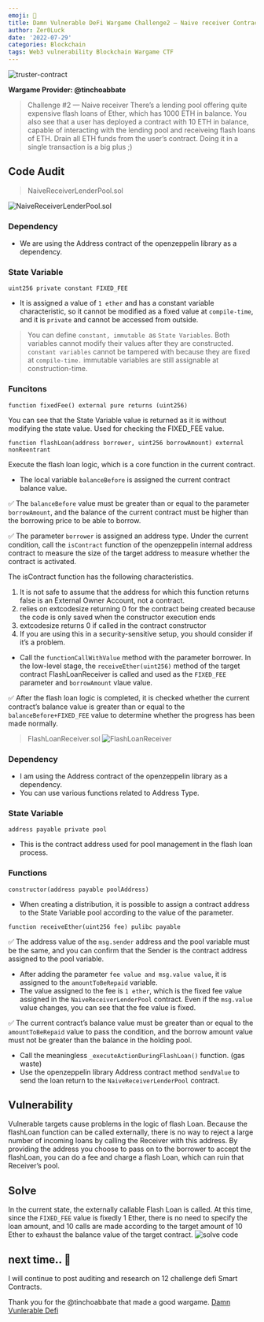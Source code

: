 ```yaml
---
emoji: 🦊
title: Damn Vulnerable DeFi Wargame Challenge2 — Naive receiver Contract Analysis
author: Zer0Luck
date: '2022-07-29'
categories: Blockchain
tags: Web3 vulnerability Blockchain Wargame CTF
---
```


![truster-contract](./c2.png)

**Wargame Provider: @tinchoabbate**

> Challenge #2 — Naive receiver
There’s a lending pool offering quite expensive flash loans of Ether, which has 1000 ETH in balance.
You also see that a user has deployed a contract with 10 ETH in balance, capable of interacting with the lending pool and receiveing flash loans of ETH.
Drain all ETH funds from the user’s contract. Doing it in a single transaction is a big plus ;)


## Code Audit
> NaiveReceiverLenderPool.sol

![NaiveReceiverLenderPool.sol](./c2-1.png)

### Dependency

- We are using the Address contract of the openzeppelin library as a dependency.

### State Variable

`uint256 private constant FIXED_FEE`

- It is assigned a value of `1 ether` and has a constant variable characteristic, so it cannot be modified as a fixed value at `compile-time`, and it is `private` and cannot be accessed from outside.

> You can define `constant, immutable `as `State Variables`. Both variables cannot modify their values after they are constructed. `constant variables` cannot be tampered with because they are fixed at `compile-time.` immutable variables are still assignable at construction-time.

### Funcitons

`function fixedFee() external pure returns (uint256)`

You can see that the State Variable value is returned as it is without modifying the state value. Used for checking the FIXED_FEE value.

`function flashLoan(address borrower, uint256 borrowAmount) external nonReentrant`

Execute the flash loan logic, which is a core function in the current contract.

- The local variable `balanceBefore` is assigned the current contract balance value.

✅ The `balanceBefore` value must be greater than or equal to the parameter `borrowAmount`, and the balance of the current contract must be higher than the borrowing price to be able to borrow.

✅ The parameter `borrower` is assigned an address type. Under the current condition, call the `isContract` function of the openzeppelin internal address contract to measure the size of the target address to measure whether the contract is activated.

The isContract function has the following characteristics.

1. It is not safe to assume that the address for which this function returns false is an External Owner Account, not a contract.
2. relies on extcodesize returning 0 for the contract being created because the code is only saved when the constructor execution ends
3. extcodesize returns 0 if called in the contract constructor
4. If you are using this in a security-sensitive setup, you should consider if it’s a problem.

- Call the `functionCallWithValue` method with the parameter borrower. In the low-level stage, the `receiveEther(uint256)` method of the target contract FlashLoanReceiver is called and used as the `FIXED_FEE` parameter and `borrowAmount` vlaue value.

✅ After the flash loan logic is completed, it is checked whether the current contract’s balance value is greater than or equal to the `balanceBefore+FIXED_FEE` value to determine whether the progress has been made normally.

> FlashLoanReceiver.sol
![FlashLoanReceiver](./c2-2.png)

### Dependency

- I am using the Address contract of the openzeppelin library as a dependency.
- You can use various functions related to Address Type.

### State Variable

`address payable private pool`

- This is the contract address used for pool management in the flash loan process.

### Functions

`constructor(address payable poolAddress)`

- When creating a distribution, it is possible to assign a contract address to the State Variable pool according to the value of the parameter.

`function receiveEther(uint256 fee) pulibc payable`

✅ The address value of the `msg.sender` address and the pool variable must be the same, and you can confirm that the Sender is the contract address assigned to the pool variable.

- After adding the parameter `fee value and msg.value value`, it is assigned to the `amountToBeRepaid` variable.
- The value assigned to the fee is `1 ether`, which is the fixed fee value assigned in the `NaiveReceiverLenderPool` contract. Even if the `msg.value` value changes, you can see that the fee value is fixed.

✅ The current contract’s balance value must be greater than or equal to the `amountToBeRepaid` value to pass the condition, and the borrow amount value must not be greater than the balance in the holding pool.

- Call the meaningless `_executeActionDuringFlashLoan()` function. (gas waste)
- Use the openzeppelin library Address contract method `sendValue` to send the loan return to the `NaiveReceiverLenderPool` contract.

## Vulnerability

Vulnerable targets cause problems in the logic of flash Loan. Because the flashLoan function can be called externally, there is no way to reject a large number of incoming loans by calling the Receiver with this address. By providing the address you choose to pass on to the borrower to accept the flashLoan, you can do a fee and charge a flash Loan, which can ruin that Receiver’s pool.

## Solve
In the current state, the externally callable Flash Loan is called. At this time, since the `FIXED_FEE` value is fixedly 1 Ether, there is no need to specify the loan amount, and 10 calls are made according to the target amount of 10 Ether to exhaust the balance value of the target contract.
![solve code](./c2-3.png)


## next time.. 🚀

I will continue to post auditing and research on 12 challenge defi Smart Contracts.

Thank you for the @tinchoabbate that made a good wargame.
[Damn Vunlerable Defi](https://www.damnvulnerabledefi.xyz/)